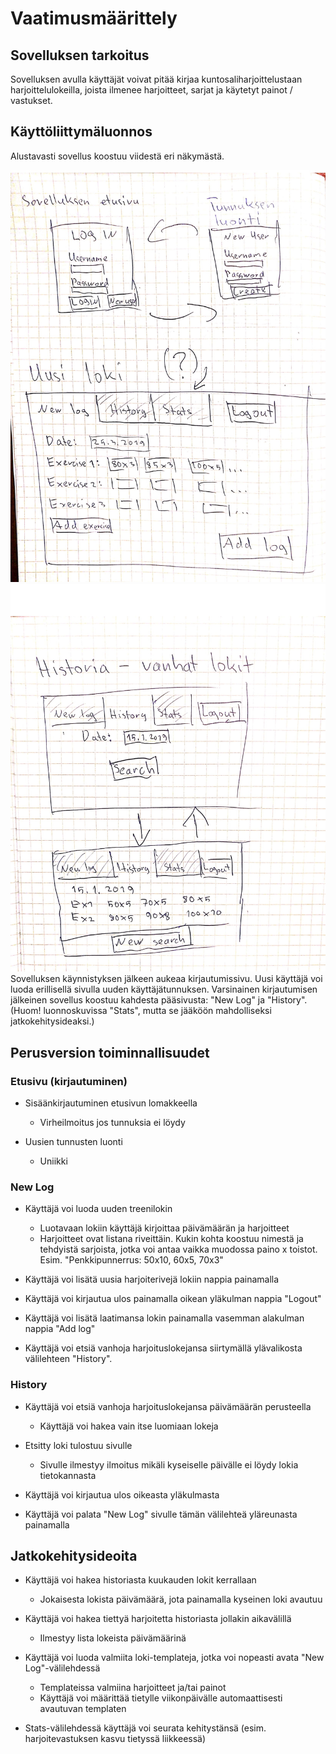 # Vaatimusmäärittely

## Sovelluksen tarkoitus

Sovelluksen avulla käyttäjät voivat pitää kirjaa kuntosaliharjoittelustaan harjoittelulokeilla, joista ilmenee harjoitteet, sarjat ja käytetyt painot / vastukset.

## Käyttöliittymäluonnos

Alustavasti sovellus koostuu viidestä eri näkymästä.

<img src="https://raw.githubusercontent.com/ktatu/ohjtekniikka/master/trainingLog/dokumentaatio/kuvat/luonnoskuva1.jpg" width="750">
<img src="https://raw.githubusercontent.com/ktatu/ohjtekniikka/master/trainingLog/dokumentaatio/kuvat/luonnoskuva2.jpg" width="750">
Sovelluksen käynnistyksen jälkeen aukeaa kirjautumissivu. Uusi käyttäjä voi luoda erillisellä sivulla uuden käyttäjätunnuksen. Varsinainen kirjautumisen jälkeinen sovellus koostuu kahdesta pääsivusta: "New Log" ja "History". (Huom! luonnoskuvissa "Stats", mutta se jääköön mahdolliseksi jatkokehitysideaksi.)

## Perusversion toiminnallisuudet

### Etusivu (kirjautuminen)

- Sisäänkirjautuminen etusivun lomakkeella
  - Virheilmoitus jos tunnuksia ei löydy

- Uusien tunnusten luonti
  - Uniikki

### New Log

- Käyttäjä voi luoda uuden treenilokin
  - Luotavaan lokiin käyttäjä kirjoittaa päivämäärän ja harjoitteet
  - Harjoitteet ovat listana riveittäin. Kukin kohta koostuu nimestä ja tehdyistä sarjoista, jotka voi antaa vaikka muodossa paino x toistot. Esim. "Penkkipunnerrus: 50x10, 60x5, 70x3"

- Käyttäjä voi lisätä uusia harjoiterivejä lokiin nappia painamalla

- Käyttäjä voi kirjautua ulos painamalla oikean yläkulman nappia "Logout"

- Käyttäjä voi lisätä laatimansa lokin painamalla vasemman alakulman nappia "Add log"

- Käyttäjä voi etsiä vanhoja harjoituslokejansa siirtymällä ylävalikosta välilehteen "History".

### History

- Käyttäjä voi etsiä vanhoja harjoituslokejansa päivämäärän perusteella
  - Käyttäjä voi hakea vain itse luomiaan lokeja

- Etsitty loki tulostuu sivulle
  - Sivulle ilmestyy ilmoitus mikäli kyseiselle päivälle ei löydy lokia tietokannasta

- Käyttäjä voi kirjautua ulos oikeasta yläkulmasta

- Käyttäjä voi palata "New Log" sivulle tämän välilehteä yläreunasta painamalla

## Jatkokehitysideoita

- Käyttäjä voi hakea historiasta kuukauden lokit kerrallaan
  - Jokaisesta lokista päivämäärä, jota painamalla kyseinen loki avautuu

- Käyttäjä voi hakea tiettyä harjoitetta historiasta jollakin aikavälillä
  - Ilmestyy lista lokeista päivämäärinä

- Käyttäjä voi luoda valmiita loki-templateja, jotka voi nopeasti avata "New Log"-välilehdessä
  - Templateissa valmiina harjoitteet ja/tai painot
  - Käyttäjä voi määrittää tietylle viikonpäivälle automaattisesti avautuvan templaten

- Stats-välilehdessä käyttäjä voi seurata kehitystänsä (esim. harjoitevastuksen kasvu tietyssä liikkeessä)

